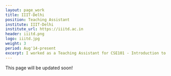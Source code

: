 ```yaml
---
layout: page_work
title: IIIT-Delhi
position: Teaching Assistant
institute: IIIT-Delhi
institute_url: https://iiitd.ac.in
header: iiitd.png
logo: iiitd.jpg
weight: 3
period: Aug'14-present
excerpt: I worked as a Teaching Assistant for CSE101 - Introduction to Programming, CSE102 - Data Structures and Algorithms and CSE201 - Advanced Programming. My work primarily involved checking quizzes, designing lab assignments, holding doubt sessions and taking tutorials for a batch(freshmen and sophomores) of approx. 180 students.
---
```

This page will be updated soon!